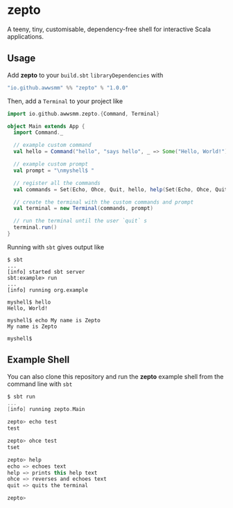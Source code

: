 # zepto

A teeny, tiny, customisable, dependency-free shell for interactive Scala applications.

## Usage

Add **zepto** to your `build.sbt` `libraryDependencies` with

```sbt
"io.github.awwsmm" %% "zepto" % "1.0.0"
```

Then, add a `Terminal` to your project like

```scala
import io.github.awwsmm.zepto.{Command, Terminal}

object Main extends App {
  import Command._

  // example custom command
  val hello = Command("hello", "says hello", _ => Some("Hello, World!"))

  // example custom prompt
  val prompt = "\nmyshell$ "

  // register all the commands
  val commands = Set(Echo, Ohce, Quit, hello, help(Set(Echo, Ohce, Quit, hello)))

  // create the terminal with the custom commands and prompt
  val terminal = new Terminal(commands, prompt)

  // run the terminal until the user `quit` s
  terminal.run()
}
```

Running with `sbt` gives output like

```shell
$ sbt
...
[info] started sbt server
sbt:example> run
...
[info] running org.example

myshell$ hello
Hello, World!

myshell$ echo My name is Zepto
My name is Zepto

myshell$
```

## Example Shell

You can also clone this repository and run the **zepto** example shell from the command line with `sbt`

```sbt
$ sbt run
...
[info] running zepto.Main

zepto> echo test
test

zepto> ohce test
tset

zepto> help
echo => echoes text
help => prints this help text
ohce => reverses and echoes text
quit => quits the terminal

zepto> 
```